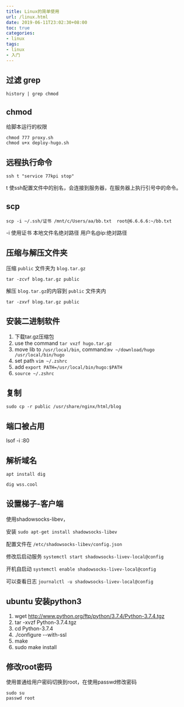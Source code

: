 ```yaml
---
title: Linux的简单使用
url: /linux.html
date: 2019-06-11T23:02:30+08:00
toc: true
categories:
- linux
tags:
- linux
- 入门
---
```


## 过滤 grep
```shell
history | grep chmod
```

## chmod

给脚本运行的权限
```shell
chmod 777 proxy.sh
chmod u+x deploy-hugo.sh
```

## 远程执行命令
```shell
ssh t "service 77kpi stop"
```
t 使ssh配置文件中的别名，会连接到服务器，在服务器上执行引号中的命令。

## scp
```shell
scp -i ~/.ssh/证书 /mnt/c/Users/aa/bb.txt  root@6.6.6.6:~/bb.txt
```
-i 使用证书 本地文件名绝对路径 用户名@ip:绝对路径

## 压缩与解压文件夹

压缩 `public` 文件夹为 `blog.tar.gz`

    tar -zcvf blog.tar.gz public

解压 `blog.tar.gz`的内容到 `public` 文件夹内

    tar -zxvf blog.tar.gz public

## 安装二进制软件

1. 下载tar.gz压缩包
2. use the command `tar vxzf hugo.tar.gz `
3. move lib to `/usr/local/bin`, command:`mv ~/download/hugo /usr/local/bin/hugo`
4. set path `vim ~/.zshrc`
5. add `export PATH=/usr/local/bin/hugo:$PATH`
6. `source ~/.zshrc` 

## 复制

```
sudo cp -r public /usr/share/nginx/html/blog
```

## 端口被占用

lsof -i :80

## 解析域名

```
apt install dig

dig wss.cool
```

## 设置梯子-客户端

使用shadowsocks-libev，

安装 `sudo apt-get install shadowsocks-libev`

配置文件在 `/etc/shadowsocks-libev/config.json`

修改后启动服务 `systemctl start shadowsocks-livev-local@config`

开机自启动 `systemctl enable shadowsocks-livev-local@config`

可以查看日志 `journalctl -u shadowsocks-livev-local@config`

## ubuntu 安装python3

1. wget http://www.python.org/ftp/python/3.7.4/Python-3.7.4.tgz
1. tar -xvzf Python-3.7.4.tgz
1. cd Python-3.7.4
1. ./configure --with-ssl
1. make
1. sudo make install

## 修改root密码

使用普通给用户密码切换到root，在使用passwd修改密码

```
sudo su
passwd root
```